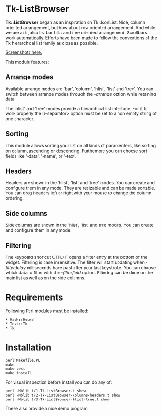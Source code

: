 # Tk-ListBrowser

**Tk::ListBrowser** began as an inspiration on Tk::IconList.
Nice, column oriented arrangement, but how about row oriented
arrangement. And while we are at it, also list bar hlist and tree
oriented arrangement. Scrollbars work automatically. Efforts have
been made to follow the conventions of the Tk hierarchical list
family as close as possible.

[Screenshots here.](https://www.perlgui.org/all/tklistbrowser-screenshots/)

This module features:

## Arrange modes

Available arrange modes are 'bar', 'column', 'hlist', 'list'
and 'tree'. You can switch between arrange modes through the
*-arrange* option while retaining data.

The 'hlist' and 'tree' modes provide a hierarchical list
interface. For it to work properly the I<-separator> option
must be set to a non empty string of one character.

## Sorting

This module allows sorting your list on all kinds of paramenters,
like sorting on column, ascending or descending. Furthemore you 
can choose sort fields like '-data', '-name', or '-text'.

## Headers

Headers are shown in the 'hlist', 'list' and 'tree' modes. You can
create and configure them in any mode. They are resizable and can
be made sortable. You can drag headers left or right with your
mouse to change the column ordering.

## Side columns

Side columns are shown in the 'hlist', 'list' and tree modes. 
You can create and configure them in any mode.

## Filtering

The keyboard shortcut CTFL+F opens a filter entry at the bottom of the widget. Filtering is case insensitive.
The filter will start updating when *-filterdelay* milliseconds have past after your last keystroke.
You can choose which data to filter with the *-filterfield* option. Filtering can be done on the main list
as well as on the side columns.

# Requirements

Following Perl modules must be installed:

    * Math::Round
    * Test::Tk
    * Tk

# Installation

    perl Makefile.PL
    make
    make test
    make install

For visual inspection before install you can do any of:

    perl -Mblib t/1-Tk-ListBrowser.t show
    perl -Mblib t/2-Tk-ListBrowser-columns-headers.t show
    perl -Mblib t/3-Tk-ListBrowser-hlist-tree.t show

These also provide a nice demo program.



